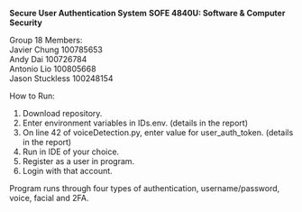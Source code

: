 **Secure User Authentication System**
**SOFE 4840U: Software & Computer Security**

Group 18 Members:  
Javier Chung  100785653  
Andy Dai  100726784  
Antonio Lio  100805668  
Jason Stuckless  100248154  

How to Run:
1. Download repository.
2. Enter environment variables in IDs.env. (details in the report)
3. On line 42 of voiceDetection.py, enter value for user_auth_token. (details in the report)
4. Run in IDE of your choice.
5. Register as a user in program.
6. Login with that account.

Program runs through four types of authentication, username/password, voice, facial and 2FA.
